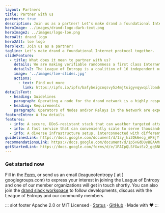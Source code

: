 ```yaml
---
layout: Partners
title: Partner with us
partners: true
description: Join us as a partner! Let's make drand a foundational Internet protocol together.
heroImage: ../images/drand-logo-dark-text.png
heroImage2: ../images/logo-loe.png
heroAlt: drand logo
hero2Alt: loe logo
heroText: Join us as a partner!
tagline: Let's make drand a foundational Internet protocol together.
slideFeature:
  - title: What does it mean to partner with us?
    details: We are making verifiable randomness a first class Internet service and drand a foundational Internet protocol! 
    details2: The League of Entropy is a coalition of 16 independent organizations that power the drand network and contribute to randomness generation.
    image: '../images/loe-slides.jpg'
    actions:
      - text: Find out more
        link: https://ipfs.io/ipfs/bafybeigcoqsvy5z4mjtuigyvqywqillbadqzusx5jqlp5a7tvmzi7hg24q/Invitation%20to%20join%20the%20League%20of%20Entropy-v2.pdf
detailsText:
  - heading: Guidelines
    paragraph: Operating a node for the drand network is a highly responsible task. We require that League of Entropy members have previous experience with operating critical infrastructure that provides high degree of security, reliability, and resilience.
  - heading: Requirements
    paragraph: Operators of Nodes and/or Relays in the Network are expected to design, deploy and operate a robust drand stack that follows strong security, and resiliency principles.
featureIntro: A few details
features:
  - info: A secure, DDoS-resistant stack that can weather targeted attacks in a fully self-contained fashion.
  - info: A fast service that can conveniently scale to serve thousands of clients.
  - info: A diverse infrastructure setup, interconnected with different endpoints, and access methods to randomness.
guidelinesLink: https://docs.google.com/document/d/1zy_ki3Qk6ecg_APEjYlT9DBwzdJx9I_ImHvaUaIwKHU/edit?usp=sharing
recommendationsLink: https://docs.google.com/document/d/1p5vGdDOyBEAAMaCsDSEyI-BpX64_kNpCMu49qWc_G8M/edit?usp=sharing
getStartedLink: https://docs.google.com/forms/d/e/1FAIpQLSfGwiSz2_gq6NHo3MGyJyH4_GKv_TcY1YmbwkctKlCh5aVToA/viewform?usp=sf_link
---
```


### Get started now

Fill in the [Form](https://docs.google.com/forms/d/e/1FAIpQLSfGwiSz2_gq6NHo3MGyJyH4_GKv_TcY1YmbwkctKlCh5aVToA/viewform?usp=sf_link), or send us an email (leagueofentropy [ at ] googlegroups.com) to express your interest in joining the League of Entropy and one of our member organizations will get in touch shortly. You can also join the [drand slack workspace](https://join.slack.com/t/drandworkspace/shared_invite/zt-19u4rf6if-bf7lxIvF2zYn4~TrBwfkiA) to follow developments, discuss with the League of Entropy and our community members.


::: slot footer
Apache 2.0 or MIT Licensed · [Status](https://drand.statuspage.io/) · [GitHub](https://github.com/drand/drand) · Made with ❤️
:::
